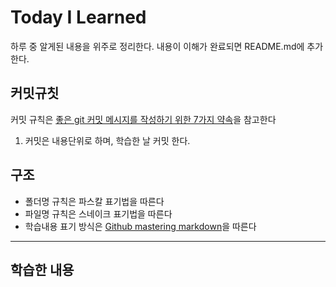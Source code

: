 # Today I Learned
하루 중 알게된 내용을 위주로 정리한다.
내용이 이해가 완료되면 README.md에 추가한다.

## 커밋규칫
커밋 규칙은 [좋은 git 커밋 메시지를 작성하기 위한 7가지 약속](http://meetup.toast.com/posts/106)을 참고한다
1. 커밋은 내용단위로 하며, 학습한 날 커밋 한다.


## 구조 
- 폴더명 규칙은 파스칼 표기법을 따른다
- 파일명 규칙은 스네이크 표기법을 따른다
- 학습내용 표기 방식은 [Github mastering markdown](https://guides.github.com/features/mastering-markdown/)을 따른다


---
## 학습한 내용